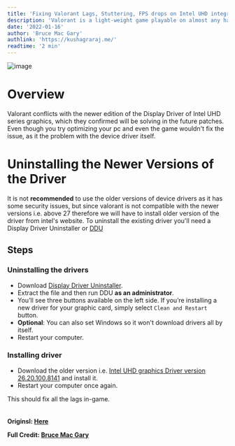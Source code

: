 ```yaml
---
title: 'Fixing Valorant Lags, Stuttering, FPS drops on Intel UHD integrated graphics'
description: 'Valorant is a light-weight game playable on almost any hardware that is manufactured nowadays. You can play it without having a dedicated GPU. Sometimes it becomes very irritating when the game lags or random fps drops during crucial game moments, which ultimately leads to uninstalling the game or not playing it. I`ve addressed a similar issue while playing on the Intel UHD 630 GPU. In this blog, I`ll be telling you how I fixed the issue in 10 minutes.'
date: '2022-01-16'
author: 'Bruce Mac Gary'
authlink: 'https://kushagraraj.me/'
readtime: '2 min'
---
```


![image](https://wallpaperaccess.com/full/3037903.jpg)

# Overview

Valorant conflicts with the newer edition of the Display Driver of Intel UHD series graphics, which they confirmed will be solving in the future patches.
Even though you try optimizing your pc and even the game wouldn't fix the issue, as it the problem with the device driver itself.

# Uninstalling the Newer Versions of the Driver

It is not **recommended** to use the older versions of device drivers as it has some security issues, but since valorant is not compatible with the newer versions i.e. above 27 therefore we will have to install older version of the driver from intel's website.
To uninstall the existing driver you'll need a Display Driver Uninstaller or [DDU](https://www.guru3d.com/files-get/display-driver-uninstaller-download,1.html)

## Steps

### Uninstalling the drivers

- Download [Display Driver Uninstaller](http://www.guru3d.com/files-details/display-driver-uninstaller-download.html).
- Extract the file and then run DDU **as an administrator**.
- You’ll see three buttons available on the left side. If you’re installing a new driver for your graphic card, simply select `Clean and Restart` button.
- **Optional**: You can also set Windows so it won't download drivers all by itself.
- Restart your computer.

### Installing driver

- Download the older version i.e. [Intel UHD graphics Driver version 26.20.100.8141](https://www.intel.com/content/www/us/en/download/19344/29530/intel-graphics-windows-dch-drivers.html?) and install it.
- Restart your computer once again.

This should fix all the lags in-game.
\
\
\
**Originsl: [Here](https://kushagraraj.me/blog/fixing-valorant)**

**Full Credit: [Bruce Mac Gary](https://github.com/brucemacgary)**
